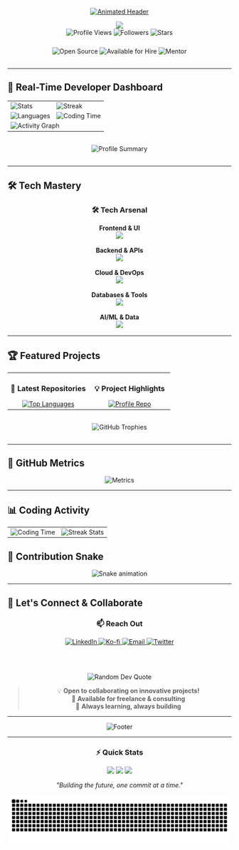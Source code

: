 <div align="center">
  <!-- Enhanced 3D Header with Gradient -->
  <img src="https://capsule-render.vercel.app/api?type=waving&color=gradient&customColorList=6&height=200&section=header&text=AMAR%20ZEUS&fontSize=50&fontColor=fff&animation=twinkling" />
  
  <div style="margin: -50px 0 30px 0;">
    <a href="https://github.com/amarzeus">
      <img src="https://readme-typing-svg.demolab.com?font=Fira+Code&weight=800&size=32&duration=2500&pause=800&color=6366F1&center=true&vCenter=true&width=700&lines=🚀+FULL-STACK+ARCHITECT;☁️+CLOUD+NATIVE+SPECIALIST;🔥+OPEN-SOURCE+INNOVATOR;💡+AI/ML+ENTHUSIAST;🌟+TECH+VISIONARY" alt="Animated Header">
    </a>
  </div>

  <!-- Enhanced Stats Badges -->
  <div style="margin-bottom: 25px;">
    <img src="https://komarev.com/ghpvc/?username=amarzeus&style=for-the-badge&color=6366F1&label=PROFILE+VIEWS" alt="Profile Views">
    <img src="https://img.shields.io/github/followers/amarzeus?style=for-the-badge&logo=github&logoColor=white&color=6366F1" alt="Followers">
    <img src="https://img.shields.io/github/stars/amarzeus?style=for-the-badge&logo=starship&logoColor=white&color=EC4899" alt="Stars">
  </div>
  
  <div style="margin-bottom: 30px;">
    <img src="https://img.shields.io/badge/OPEN%20SOURCE-CONTRIBUTOR-22D3EE?style=for-the-badge&logo=opensourceinitiative&logoColor=white" alt="Open Source">
    <img src="https://img.shields.io/badge/AVAILABLE-FOR%20HIRE-00D4AA?style=for-the-badge&logo=handshake&logoColor=white" alt="Available for Hire">
    <img src="https://img.shields.io/badge/MENTOR-DEVELOPER-FF6B6B?style=for-the-badge&logo=graduation-cap&logoColor=white" alt="Mentor">
  </div>
</div>

---

## 🚀 Real-Time Developer Dashboard

<!-- Animated Stats Grid -->
<div align="center">
  <table>
    <tr>
      <td>
        <img src="https://github-readme-stats.vercel.app/api?username=amarzeus&show_icons=true&theme=radical&count_private=true&include_all_commits=true&border_color=6366F1&ring_color=EC4899&hide_border=true&bg_color=0F172A" alt="Stats" />
      </td>
      <td>
        <img src="https://streak-stats.demolab.com?user=amarzeus&theme=radical&border=6366F1&background=0F172A&ring=EC4899&fire=EC4899&currStreakLabel=EC4899&hide_border=true" alt="Streak" />
      </td>
    </tr>
    <tr>
      <td>
        <img src="https://github-readme-stats.vercel.app/api/top-langs/?username=amarzeus&theme=radical&bg_color=0F172A&border_color=6366F1&title_color=EC4899&text_color=FFFFFF&hide_border=true&layout=compact" alt="Languages" />
      </td>
      <td>
        <img src="https://github-readme-stats.vercel.app/api/wakatime?username=amarzeus&theme=radical&bg_color=0F172A&border_color=6366F1&title_color=EC4899&text_color=FFFFFF&hide_border=true" alt="Coding Time" />
      </td>
    </tr>
    <tr>
      <td colspan="2">
        <img src="https://github-readme-activity-graph.vercel.app/graph?username=amarzeus&theme=react-dark&bg_color=0F172A&color=6366F1&line=EC4899&point=FFFFFF&area=true&area_color=6366F1&hide_border=true" alt="Activity Graph" />
      </td>
    </tr>
  </table>
</div>

<!-- Coding Stats -->
<div align="center" style="margin: 30px 0;">
  <img src="https://github-profile-summary-cards.vercel.app/api/cards/profile-details?username=amarzeus&theme=radical" alt="Profile Summary" />
</div>

---

## 🛠️ Tech Mastery

<!-- Enhanced Tech Stack with Categories -->
<div align="center">
  <h3>🛠️ Tech Arsenal</h3>
  
  **Frontend & UI**  
  <img src="https://skillicons.dev/icons?i=react,nextjs,vue,ts,js,html,css,tailwind,sass" />
  
  **Backend & APIs**  
  <img src="https://skillicons.dev/icons?i=nodejs,py,go,java,php,express,fastapi,graphql,prisma" />
  
  **Cloud & DevOps**  
  <img src="https://skillicons.dev/icons?i=aws,gcp,azure,docker,kubernetes,terraform,jenkins,github" />
  
  **Databases & Tools**  
  <img src="https://skillicons.dev/icons?i=mongodb,postgres,redis,mysql,git,vscode,figma,postman" />
  
  **AI/ML & Data**  
  <img src="https://skillicons.dev/icons?i=tensorflow,pytorch,opencv,sklearn,jupyter,r" />
</div>

---

## 🏆 Featured Projects

<div align="center">
  <table>
    <tr>
      <td width="50%">
        <h3 align="center">🚀 Latest Repositories</h3>
        <div align="center">
          <a href="https://github.com/amarzeus?tab=repositories&sort=updated">
            <img src="https://github-readme-stats.vercel.app/api/top-langs/?username=amarzeus&theme=radical&bg_color=0F172A&border_color=6366F1&title_color=EC4899&text_color=FFFFFF&hide_border=true&layout=compact&langs_count=8" alt="Top Languages" />
          </a>
        </div>
      </td>
      <td width="50%">
        <h3 align="center">💡 Project Highlights</h3>
        <div align="center">
          <!-- Add your actual repos here -->
          <a href="https://github.com/amarzeus">
            <img src="https://github-readme-stats.vercel.app/api/pin/?username=amarzeus&repo=amarzeus&theme=radical&bg_color=0F172A&border_color=6366F1&title_color=EC4899&text_color=FFFFFF&hide_border=true" alt="Profile Repo" />
          </a>
        </div>
      </td>
    </tr>
  </table>
</div>

<!-- Achievement Trophies -->
<div align="center" style="margin: 30px 0;">
  <img src="https://github-profile-trophy.vercel.app/?username=amarzeus&theme=radical&no-frame=true&no-bg=true&margin-w=4&column=7" alt="GitHub Trophies" />
</div>

---

## 🌟 GitHub Metrics

<div align="center">
  <img src="https://metrics.lecoq.io/amarzeus?template=classic&base.header=0&base.activity=0&base.community=0&base.repositories=0&base.metadata=0&achievements=1&achievements.threshold=C&achievements.secrets=true&achievements.display=detailed&achievements.limit=0&config.timezone=UTC" alt="Metrics" />
</div>

---

## 📊 Coding Activity

<div align="center">
  <table>
    <tr>
      <td>
        <img src="https://github-readme-stats.vercel.app/api/wakatime?username=amarzeus&theme=radical&bg_color=0F172A&border_color=6366F1&title_color=EC4899&text_color=FFFFFF&hide_border=true" alt="Coding Time" />
      </td>
      <td>
        <img src="https://github-readme-streak-stats.herokuapp.com/?user=amarzeus&theme=radical&background=0F172A&border=6366F1&ring=EC4899&fire=EC4899&currStreakLabel=EC4899&hide_border=true" alt="Streak Stats" />
      </td>
    </tr>
  </table>
</div>

## 🐍 Contribution Snake

<div align="center">
  <img src="https://raw.githubusercontent.com/amarzeus/amarzeus/output/snake.svg" alt="Snake animation" />
</div>

---

## 🤝 Let's Connect & Collaborate

<div align="center">
  <h3>📫 Reach Out</h3>
  
  <a href="https://www.linkedin.com/in/amarmahakal/">
    <img src="https://img.shields.io/badge/LinkedIn-0A66C2?style=for-the-badge&logo=linkedin&logoColor=white" alt="LinkedIn" />
  </a>
  <a href="https://ko-fi.com/amarkumar">
    <img src="https://img.shields.io/badge/Ko--fi-FF5E5B?style=for-the-badge&logo=ko-fi&logoColor=white" alt="Ko-fi" />
  </a>
  <a href="mailto:contact@amarzeus.dev">
    <img src="https://img.shields.io/badge/Email-EA4335?style=for-the-badge&logo=gmail&logoColor=white" alt="Email" />
  </a>
  <a href="https://twitter.com/amarzeus">
    <img src="https://img.shields.io/badge/Twitter-1DA1F2?style=for-the-badge&logo=twitter&logoColor=white" alt="Twitter" />
  </a>
  
  <br><br>
  
  <img src="https://quotes-github-readme.vercel.app/api?type=horizontal&theme=radical" alt="Random Dev Quote" />
  
  <br>
  
  > 💡 **Open to collaborating on innovative projects!**  
  > 🚀 **Available for freelance & consulting**  
  > 🌟 **Always learning, always building**
</div>

---

<div align="center">
  <img src="https://capsule-render.vercel.app/api?type=waving&color=6366F1&height=100&section=footer" alt="Footer" />
</div>

---

<div align="center">
  <h3>⚡ Quick Stats</h3>
  <p>
    <img src="https://img.shields.io/badge/Focus-Full%20Stack%20Development-brightgreen" />
    <img src="https://img.shields.io/badge/Lives-India-success" />
    <img src="https://img.shields.io/badge/Languages-English%20%26%20Hindi-brightgreen" />
  </p>
  
  <p><i>"Building the future, one commit at a time."</i></p>
  
  <img src="https://github.com/amarzeus/amarzeus/blob/output/github-contribution-grid-snake.svg" alt="Snake animation" />
</div>
